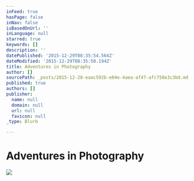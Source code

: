 ```yaml
---
inFeed: true
hasPage: false
inNav: false
isBasedOnUrl: ''
inLanguage: null
starred: true
keywords: []
description: ''
datePublished: '2015-12-29T08:35:54.564Z'
dateModified: '2015-12-29T08:35:50.194Z'
title: Adventures in Photography
author: []
sourcePath: _posts/2015-12-28-eaac592b-e04e-4aea-af47-afc750e3c3bd.md
published: true
authors: []
publisher:
  name: null
  domain: null
  url: null
  favicon: null
_type: Blurb

---
```

# **Adventures in Photography**
![](https://s3-us-west-2.amazonaws.com/the-grid-img/p/f74a6b03fb46f29b388354d4e6eb63944e94107f.jpg)
